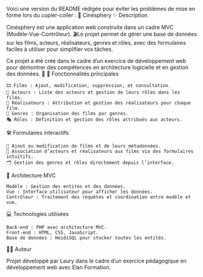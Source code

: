 Voici une version du README rédigée pour éviter les problèmes de mise en forme lors du copier-coller :
🎥 Cinésphery
✨ Description

Cinésphery est une application web construite dans un cadre MVC (Modèle-Vue-Contrôleur). 
🎬Le projet permet de gérer une base de données sur les films, acteurs, réalisateurs, genres et rôles, avec des formulaires faciles à utiliser pour simplifier vos tâches.

Ce projet a été créé dans le cadre d’un exercice de développement web pour démontrer des compétences en architecture logicielle et en gestion des données. 🌟
🌟 Fonctionnalités principales

    🎞️ Films : Ajout, modification, suppression, et consultation.
    👤 Acteurs : Liste des acteurs et gestion de leurs rôles dans les films.
    🎥 Réalisateurs : Attribution et gestion des réalisateurs pour chaque film.
    📂 Genres : Organisation des films par genres.
    🎭 Rôles : Définition et gestion des rôles attribués aux acteurs.
   



🛠️ Formulaires interactifs

    📄 Ajout ou modification de films et de leurs métadonnées.
    🤝 Association d’acteurs et réalisateurs aux films via des formulaires intuitifs.
    🗂️ Gestion des genres et rôles directement depuis l’interface.

🧩 Architecture MVC

    Modèle : Gestion des entités et des données.
    Vue : Interface utilisateur pour afficher les données.
    Contrôleur : Traitement des requêtes et coordination entre modèle et vue.

💻 Technologies utilisées

    Back-end : PHP avec architecture MVC.
    Front-end : HTML, CSS, JavaScript.
    Base de données : HeidiSQL pour stocker toutes les entités.

👨‍💻 Auteur

Projet développé par Laury dans le cadre d’un exercice pédagogique en développement web avec Elan Formation.
